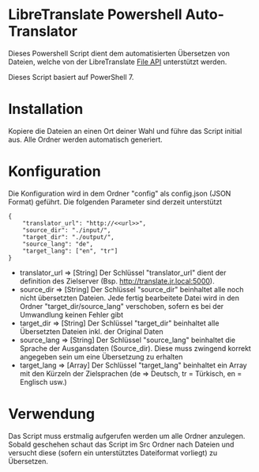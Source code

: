 
# LibreTranslate Powershell Auto-Translator

Dieses Powershell Script dient dem automatisierten Übersetzen von Dateien, welche von der LibreTranslate [File API](https://de.libretranslate.com/docs/#/%C3%BCbersetzen/post_translate_file) unterstützt werden.

Dieses Script basiert auf PowerShell 7.

# Installation
Kopiere die Dateien an einen Ort deiner Wahl und führe das Script initial aus. Alle Ordner werden automatisch generiert.

# Konfiguration
Die Konfiguration wird in dem Ordner "config" als config.json (JSON Format) geführt.
Die folgenden Parameter sind derzeit unterstützt
```
{
    "translator_url": "http://<<url>>",
    "source_dir": "./input/",
    "target_dir": "./output/",
    "source_lang": "de",
    "target_lang": ["en", "tr"]
}
```

* translator_url => [String] Der Schlüssel "translator_url" dient der definition des Zielserver (Bsp. http://translate.jr.local:5000).
* source_dir => [String] Der Schlüssel "source_dir" beinhaltet alle noch nicht übersetzten Dateien. Jede fertig bearbeitete Datei wird in den Ordner "target_dir/source_lang" verschoben, sofern es bei der Umwandlung keinen Fehler gibt
* target_dir => [String] Der Schlüssel "target_dir" beinhaltet alle Übersetzten Dateien inkl. der Original Daten
* source_lang => [String] Der Schlüssel "source_lang" beinhaltet die Sprache der Ausgansdaten (Source_dir). Diese muss zwingend korrekt angegeben sein um eine Übersetzung zu erhalten
* target_lang => [Array] Der Schlüssel "target_lang" beinhaltet ein Array mit den Kürzeln der Zielsprachen (de => Deutsch, tr = Türkisch, en = Englisch usw.)

# Verwendung
Das Script muss erstmalig aufgerufen werden um alle Ordner anzulegen. Sobald geschehen schaut das Script im Src Ordner nach Dateien und versucht diese (sofern ein unterstütztes Dateiformat vorliegt) zu Übersetzen.


